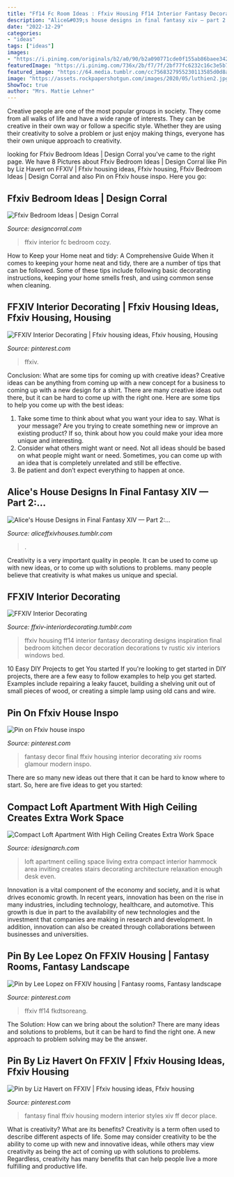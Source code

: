 ```yaml
---
title: "Ff14 Fc Room Ideas : Ffxiv Housing Ff14 Interior Fantasy Decorating Designs Inspiration Final Bedroom Kitchen Decor Decoration Decorations Tv Rustic Xiv Interiors Windows Bed"
description: "Alice&#039;s house designs in final fantasy xiv — part 2:..."
date: "2022-12-29"
categories:
- "ideas"
tags: ["ideas"]
images:
- "https://i.pinimg.com/originals/b2/a0/90/b2a090771cde0f155ab86baee342dccf.jpg"
featuredImage: "https://i.pinimg.com/736x/2b/f7/7f/2bf77fc6232c16c3e5b7fb51c1a3db8c.jpg"
featured_image: "https://64.media.tumblr.com/cc7568327955230113585d0d8aca2eee/tumblr_porxgrGi481wheh1to8_1280.png"
image: "https://assets.rockpapershotgun.com/images/2020/05/luthien2.jpg"
ShowToc: true
author: "Mrs. Mattie Lehner"
---
```



Creative people are one of the most popular groups in society. They come from all walks of life and have a wide range of interests. They can be creative in their own way or follow a specific style. Whether they are using their creativity to solve a problem or just enjoy making things, everyone has their own unique approach to creativity.

	

		
looking for Ffxiv Bedroom Ideas | Design Corral you've came to the right page. We have 8 Pictures about Ffxiv Bedroom Ideas | Design Corral like Pin by Liz Havert on FFXIV | Ffxiv housing ideas, Ffxiv housing, Ffxiv Bedroom Ideas | Design Corral and also Pin on Ffxiv house inspo. Here you go:
		
    
## Ffxiv Bedroom Ideas | Design Corral

<img loading=lazy src="https://assets.rockpapershotgun.com/images/2020/05/luthien2.jpg" onerror="this.onerror=null;this.src='https://tse4.mm.bing.net/th?id=OIP.49Lu8tiSIUA1HEWfTCsMiQHaEK&amp;pid=15.1';" alt="Ffxiv Bedroom Ideas | Design Corral">

_Source: designcorral.com_

>ffxiv interior fc bedroom cozy. 

	

How to Keep your Home neat and tidy: A Comprehensive Guide
When it comes to keeping your home neat and tidy, there are a number of tips that can be followed. Some of these tips include following basic decorating instructions, keeping your home smells fresh, and using common sense when cleaning.

    
## FFXIV Interior Decorating | Ffxiv Housing Ideas, Ffxiv Housing, Housing

<img loading=lazy src="https://i.pinimg.com/736x/00/c9/81/00c981a88d3b5efc472ce3e2e8776461.jpg" onerror="this.onerror=null;this.src='https://tse2.mm.bing.net/th?id=OIP.dZlsUeK_cs0HiFLh5OyjsQHaEK&amp;pid=15.1';" alt="FFXIV Interior Decorating | Ffxiv housing ideas, Ffxiv housing, Housing">

_Source: pinterest.com_

>ffxiv. 

	

Conclusion: What are some tips for coming up with creative ideas?
Creative ideas can be anything from coming up with a new concept for a business to coming up with a new design for a shirt. There are many creative ideas out there, but it can be hard to come up with the right one. Here are some tips to help you come up with the best ideas: 
1) Take some time to think about what you want your idea to say. What is your message? Are you trying to create something new or improve an existing product? If so, think about how you could make your idea more unique and interesting. 
2) Consider what others might want or need. Not all ideas should be based on what people might want or need. Sometimes, you can come up with an idea that is completely unrelated and still be effective. 
3) Be patient and don’t expect everything to happen at once.

    
## Alice&#039;s House Designs In Final Fantasy XIV — Part 2:...

<img loading=lazy src="https://64.media.tumblr.com/cc7568327955230113585d0d8aca2eee/tumblr_porxgrGi481wheh1to8_1280.png" onerror="this.onerror=null;this.src='https://tse4.mm.bing.net/th?id=OIP.tbNPJeoV2ZdyNjumekPklQHaEK&amp;pid=15.1';" alt="Alice&#039;s House Designs in Final Fantasy XIV — Part 2:...">

_Source: aliceffxivhouses.tumblr.com_

>. 

	

Creativity is a very important quality in people. It can be used to come up with new ideas, or to come up with solutions to problems. many people believe that creativity is what makes us unique and special.

    
## FFXIV Interior Decorating

<img loading=lazy src="https://66.media.tumblr.com/d169dca5593d5542a64d22904d69e3c7/tumblr_inline_p4qoc8isJt1r80yt3_1280.png" onerror="this.onerror=null;this.src='https://tse4.mm.bing.net/th?id=OIP.xyWjTgkydFteOeYrFzHv5wHaEK&amp;pid=15.1';" alt="FFXIV Interior Decorating">

_Source: ffxiv-interiordecorating.tumblr.com_

>ffxiv housing ff14 interior fantasy decorating designs inspiration final bedroom kitchen decor decoration decorations tv rustic xiv interiors windows bed. 

	

10 Easy DIY Projects to get You started
If you're looking to get started in DIY projects, there are a few easy to follow examples to help you get started. Examples include repairing a leaky faucet, building a shelving unit out of small pieces of wood, or creating a simple lamp using old cans and wire.

    
## Pin On Ffxiv House Inspo

<img loading=lazy src="https://i.pinimg.com/originals/b2/a0/90/b2a090771cde0f155ab86baee342dccf.jpg" onerror="this.onerror=null;this.src='https://tse1.mm.bing.net/th?id=OIP.rC6JIWsp_gEIM0wL79dCAwHaEK&amp;pid=15.1';" alt="Pin on Ffxiv house inspo">

_Source: pinterest.com_

>fantasy decor final ffxiv housing interior decorating xiv rooms glamour modern inspo. 

	

There are so many new ideas out there that it can be hard to know where to start. So, here are five ideas to get you started: 

    
## Compact Loft Apartment With High Ceiling Creates Extra Work Space

<img loading=lazy src="https://www.idesignarch.com/wp-content/uploads/Inspiring-High-Ceiling-Loft-Apartment_2.jpg" onerror="this.onerror=null;this.src='https://tse1.mm.bing.net/th?id=OIP._ZPqjBvEtDC_Nuh8bWgWvQHaI0&amp;pid=15.1';" alt="Compact Loft Apartment With High Ceiling Creates Extra Work Space">

_Source: idesignarch.com_

>loft apartment ceiling space living extra compact interior hammock area inviting creates stairs decorating architecture relaxation enough desk even. 

	

Innovation is a vital component of the economy and society, and it is what drives economic growth. In recent years, innovation has been on the rise in many industries, including technology, healthcare, and automotive. This growth is due in part to the availability of new technologies and the investment that companies are making in research and development. In addition, innovation can also be created through collaborations between businesses and universities.

    
## Pin By Lee Lopez On FFXIV Housing | Fantasy Rooms, Fantasy Landscape

<img loading=lazy src="https://i.pinimg.com/736x/6d/9d/9f/6d9d9ff4059782e732db74cf52ab5936.jpg" onerror="this.onerror=null;this.src='https://tse1.mm.bing.net/th?id=OIP.TI4MVcV-6sPuT_rYI4-AoQHaD7&amp;pid=15.1';" alt="Pin by Lee Lopez on FFXIV housing | Fantasy rooms, Fantasy landscape">

_Source: pinterest.com_

>ffxiv ff14 fkdtsoreang. 

	

The Solution: How can we bring about the solution?
There are many ideas and solutions to problems, but it can be hard to find the right one. A new approach to problem solving may be the answer.

    
## Pin By Liz Havert On FFXIV | Ffxiv Housing Ideas, Ffxiv Housing

<img loading=lazy src="https://i.pinimg.com/736x/2b/f7/7f/2bf77fc6232c16c3e5b7fb51c1a3db8c.jpg" onerror="this.onerror=null;this.src='https://tse3.mm.bing.net/th?id=OIP.p4--qop0BZuXvNXQsE3WxwHaEE&amp;pid=15.1';" alt="Pin by Liz Havert on FFXIV | Ffxiv housing ideas, Ffxiv housing">

_Source: pinterest.com_

>fantasy final ffxiv housing modern interior styles xiv ff decor place. 

	

What is creativity? What are its benefits?
Creativity is a term often used to describe different aspects of life. Some may consider creativity to be the ability to come up with new and innovative ideas, while others may view creativity as being the act of coming up with solutions to problems. Regardless, creativity has many benefits that can help people live a more fulfilling and productive life.

